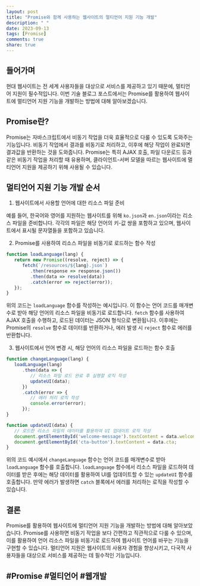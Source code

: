 ```yaml
---
layout: post
title: "Promise와 함께 사용하는 웹사이트의 멀티언어 지원 기능 개발"
description: " "
date: 2023-09-13
tags: [Promise]
comments: true
share: true
---
```


## 들어가며
현대 웹사이트는 전 세계 사용자들을 대상으로 서비스를 제공하고 있기 때문에, 멀티언어 지원이 필수적입니다. 이번 기술 블로그 포스트에서는 Promise를 활용하여 웹사이트에 멀티언어 지원 기능을 개발하는 방법에 대해 알아보겠습니다.

## Promise란?
Promise는 자바스크립트에서 비동기 작업을 더욱 효율적으로 다룰 수 있도록 도와주는 기능입니다. 비동기 작업에서 결과를 비동기로 처리하고, 이후에 해당 작업이 완료되면 결과값을 반환하는 것을 도와줍니다. Promise는 특히 AJAX 호출, 파일 다운로드 등과 같은 비동기 작업을 처리할 때 유용하며, 클라이언트-서버 모델을 따르는 웹사이트에 멀티언어 지원을 제공하기 위해 사용될 수 있습니다.

## 멀티언어 지원 기능 개발 순서
1. 웹사이트에서 사용할 언어에 대한 리소스 파일 준비

예를 들어, 한국어와 영어를 지원하는 웹사이트를 위해 `ko.json`과 `en.json`이라는 리소스 파일을 준비합니다. 각각의 파일은 해당 언어의 키-값 쌍을 포함하고 있으며, 웹사이트에서 표시될 문자열들을 포함하고 있습니다.

2. Promise를 사용하여 리소스 파일을 비동기로 로드하는 함수 작성

```javascript
function loadLanguage(lang) {
   return new Promise((resolve, reject) => {
      fetch(`/resources/${lang}.json`)
         .then(response => response.json())
         .then(data => resolve(data))
         .catch(error => reject(error));
   });
}
```

위의 코드는 `loadLanguage` 함수를 작성하는 예시입니다. 이 함수는 언어 코드를 매개변수로 받아 해당 언어의 리소스 파일을 비동기로 로드합니다. `fetch` 함수를 사용하여 AJAX 호출을 수행하고, 로드된 데이터는 JSON 형식으로 변환됩니다. 이후에는 Promise의 `resolve` 함수로 데이터를 반환하거나, 에러 발생 시 `reject` 함수로 에러를 반환합니다.

3. 웹사이트에서 언어 변경 시, 해당 언어의 리소스 파일을 로드하는 함수 호출

```javascript
function changeLanguage(lang) {
   loadLanguage(lang)
      .then(data => {
         // 리소스 파일 로드 완료 후 실행할 로직 작성
         updateUI(data);
      })
      .catch(error => {
         // 에러 처리 로직 작성
         console.error(error);
      });
}

function updateUI(data) {
   // 로드한 리소스 파일의 데이터를 활용하여 UI 업데이트 로직 작성
   document.getElementById('welcome-message').textContent = data.welcome;
   document.getElementById('cta-button').textContent = data.cta;
}
```

위의 코드 예시에서 `changeLanguage` 함수는 언어 코드를 매개변수로 받아 `loadLanguage` 함수를 호출합니다. `loadLanguage` 함수에서 리소스 파일을 로드하여 데이터를 받은 후에는 해당 데이터를 활용하여 UI를 업데이트할 수 있는 `updateUI` 함수를 호출합니다. 만약 에러가 발생하면 `catch` 블록에서 에러를 처리하는 로직을 작성할 수 있습니다.

## 결론
Promise를 활용하여 웹사이트에 멀티언어 지원 기능을 개발하는 방법에 대해 알아보았습니다. Promise를 사용하면 비동기 작업을 보다 간편하고 직관적으로 다룰 수 있으며, 이를 활용하여 언어 리소스 파일을 비동기로 로드하여 웹사이트 언어를 바꾸는 기능을 구현할 수 있습니다. 멀티언어 지원은 웹사이트의 사용자 경험을 향상시키고, 다국적 사용자들을 대상으로 서비스를 제공하는 데 필수적인 기능입니다.

## #Promise #멀티언어 #웹개발